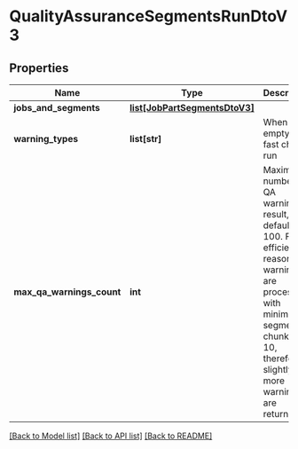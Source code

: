 # QualityAssuranceSegmentsRunDtoV3

## Properties
Name | Type | Description | Notes
------------ | ------------- | ------------- | -------------
**jobs_and_segments** | [**list[JobPartSegmentsDtoV3]**](JobPartSegmentsDtoV3.md) |  | 
**warning_types** | **list[str]** | When empty only fast checks run | [optional] 
**max_qa_warnings_count** | **int** | Maximum number of QA warnings in result, default: 100. For efficiency reasons QA warnings are processed with minimum segments chunk size 10, therefore slightly more warnings are returned. | [optional] 

[[Back to Model list]](../README.md#documentation-for-models) [[Back to API list]](../README.md#documentation-for-api-endpoints) [[Back to README]](../README.md)

